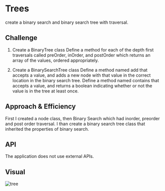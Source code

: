 # Trees
create a binary search and binary search tree with traversal. 

## Challenge

1. Create a BinaryTree class
Define a method for each of the depth first traversals called preOrder, inOrder, and postOrder which returns an array of the values, ordered appropriately.

2. Create a BinarySearchTree class
Define a method named add that accepts a value, and adds a new node with that value in the correct location in the binary search tree.
Define a method named contains that accepts a value, and returns a boolean indicating whether or not the value is in the tree at least once.



## Approach & Efficiency
First I created a node class, then Binary Search which had inorder, preorder and post order traversal. 
I than create a binary search tree class that inherited the properties of binary search. 

## API
The application does not use external APIs.

## Visual
![tree](/Assets/program.jpg)
